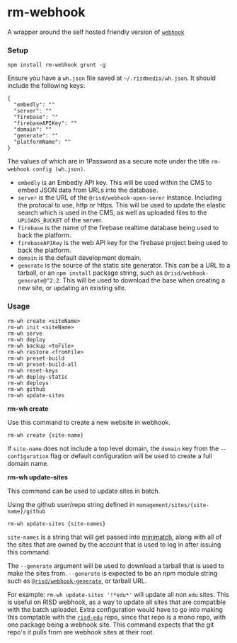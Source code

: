 # rm-webhook

A wrapper around the self hosted friendly version of [`webhook`](https://github.com/risd/webhook)

### Setup

`npm install rm-webhook grunt -g`

Ensure you have a `wh.json` file saved at `~/.risdmedia/wh.json`. It should include the following keys:

```
{
  "embedly": ""
  "server": ""
  "firebase": ""
  "firebaseAPIKey": ""
  "domain": ""
  "generate": ""
  "platformName": ""
}
```

The values of which are in 1Password as a secure note under the title `rm-webhook config (wh.json)`.

- `embedly` is an Embedly API key. This will be used within the CMS to embed JSON data from URLs into the database.
- `server` is the URL of the `@risd/webhook-open-serer` instance. Including the protocal to use, http or https. This will be used to update the elastic search which is used in the CMS, as well as uploaded files to the `UPLOADS_BUCKET` of the server.
- `firebase` is the name of the firebase realtime database being used to back the platform.
- `firebaseAPIKey` is the web API key for the firebase project being used to back the platform.
- `domain` is the default development domain.
- `generate` is the source of the static site generator. This can be a URL to a tarball, or an `npm install` package string, such as `@risd/webhook-generate@^2.2`. This will be used to download the base when creating a new site, or updating an existing site.


### Usage

```
rm-wh create <siteName>
rm-wh init <siteName>
rm-wh serve
rm-wh deploy
rm-wh backup <toFile>
rm-wh restore <fromFile>
rm-wh preset-build
rm-wh preset-build-all
rm-wh reset-keys
rm-wh deploy-static
rm-wh deploys
rm-wh github
rm-wh update-sites
```

**rm-wh create**

Use this command to create a new website in webhook.

`rm-wh create {site-name}` 

If `site-name` does not include a top level domain, the `domain` key from the `--configuration` flag or default configuration will be used to create a full domain name.


**rm-wh update-sites**

This command can be used to update sites in batch.

Using the github user/repo string defined in `management/sites/{site-name}/github`

`rm-wh update-sites {site-names}` 

`site-names` is a string that will get passed into [minimatch][minimatch], along with all of the sites that are owned by the account that is used to log in after issuing this command.

The `--generate` argument will be used to download a tarball that is used to make the sites from. `--generate` is expected to be an npm module string such as [`@risd/webhook-generate`][rm-wh-generate], or tarball URL.

For example: `rm-wh update-sites '!*edu*'` will update all non `edu` sites. This is useful on RISD webhook, as a way to update all sites that are compatible with the batch uploader. Extra configuration would have to go into making this comptable with the [`risd-edu`][risd-edu] repo, since that repo is a mono repo, with one package being a webhook site. This command expects that the git repo's it pulls from are webhook sites at their root.

[minimatch]:https://www.npmjs.com/package/minimatch
[rm-wh-generate]:https://github.com/risd/webhook-generate
[risd-edu]:https://github.com/risd/risd-edu
